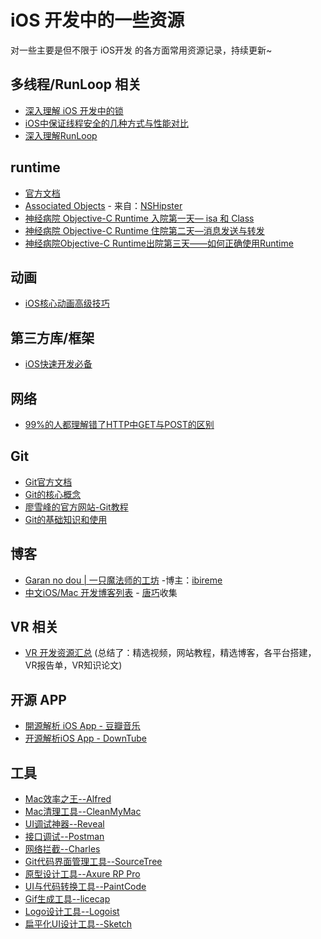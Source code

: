 # iOS 开发中的一些资源

对一些主要是但不限于 iOS开发 的各方面常用资源记录，持续更新~


## 多线程/RunLoop 相关

- [深入理解 iOS 开发中的锁](https://bestswifter.com/ios-lock/?utm_source=tuicool&utm_medium=referral)
- [iOS中保证线程安全的几种方式与性能对比](http://www.jianshu.com/p/ddbe44064ca4)
- [深入理解RunLoop](http://blog.ibireme.com/2015/05/18/runloop/)

## runtime

- [官方文档](https://developer.apple.com/reference/objectivec/1657527-objective_c_runtime?language=objc)
- [Associated Objects](http://nshipster.com/associated-objects/) - 来自：[NSHipster](http://nshipster.com/)
- [神经病院 Objective-C Runtime 入院第一天— isa 和 Class](http://ios.jobbole.com/89209/#comment-90580)
- [神经病院 Objective-C Runtime 住院第二天—消息发送与转发](http://ios.jobbole.com/89386/)
- [神经病院Objective-C Runtime出院第三天——如何正确使用Runtime](http://ios.jobbole.com/89452/)

## 动画

- [iOS核心动画高级技巧](https://github.com/AlfredTheBest/iOS_core_animation?hmsr=toutiao.io&utm_medium=toutiao.io&utm_source=toutiao.io)

## 第三方库/框架

- [iOS快速开发必备](https://zhuanlan.zhihu.com/p/22763239?refer=lishichao)

## 网络

- [99%的人都理解错了HTTP中GET与POST的区别](https://zhuanlan.zhihu.com/p/22536382?hmsr=toutiao.io&utm_medium=toutiao.io&utm_source=toutiao.io)

## Git
- [Git官方文档](https://git-scm.com/book/en/v2)
- [Git的核心概念](https://lufficc.com/blog/the-core-conception-of-git)
- [廖雪峰的官方网站-Git教程](http://www.liaoxuefeng.com/wiki/0013739516305929606dd18361248578c67b8067c8c017b000)
- [Git的基础知识和使用](http://sanyucz.top/2016/03/25/Git-0/)


## 博客

- [Garan no dou | 一只魔法师的工坊](http://blog.ibireme.com/) -博主：[ibireme](https://github.com/ibireme/)
- [中文iOS/Mac 开发博客列表](https://github.com/tangqiaoboy/iOSBlogCN) - [唐巧](https://github.com/tangqiaoboy)收集


## VR 相关

- [VR 开发资源汇总](https://github.com/GeekLiB/Lee-VR-Source)   (总结了：精选视频，网站教程，精选博客，各平台搭建，VR报告单，VR知识论文)

## 开源 APP

- [開源解析 iOS App - 豆瓣音乐](https://kobe0308.github.io/2016/08/29/20160829/?hmsr=toutiao.io&utm_medium=toutiao.io&utm_source=toutiao.io)
- [开源解析iOS App - DownTube](https://kobe0308.github.io/2016/08/13/20160813-01/)


## 工具

- [Mac效率之王--Alfred](https://www.alfredapp.com/)
- [Mac清理工具--CleanMyMac](http://macpaw.com/cleanmymac)
- [UI调试神器--Reveal](https://revealapp.com/)
- [接口调试--Postman](https://www.getpostman.com/)
- [网络拦截--Charles](https://www.charlesproxy.com/)
- [Git代码界面管理工具--SourceTree](https://www.sourcetreeapp.com/)
- [原型设计工具--Axure RP Pro](http://www.axure.com/download)
- [UI与代码转换工具--PaintCode](https://www.paintcodeapp.com/)
- [Gif生成工具--licecap](https://github.com/justinfrankel/licecap)
- [Logo设计工具--Logoist](http://www.syniumsoftware.com/logoist)
- [扁平化UI设计工具--Sketch](https://www.sketchapp.com/)

